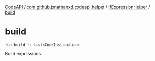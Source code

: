 [CodeAPI](../../index.md) / [com.github.jonathanxd.codeapi.helper](../index.md) / [IfExpressionHelper](index.md) / [build](.)

# build

`fun build(): List<`[`CodeInstruction`](../../com.github.jonathanxd.codeapi/-code-instruction.md)`>`

Build expressions.

